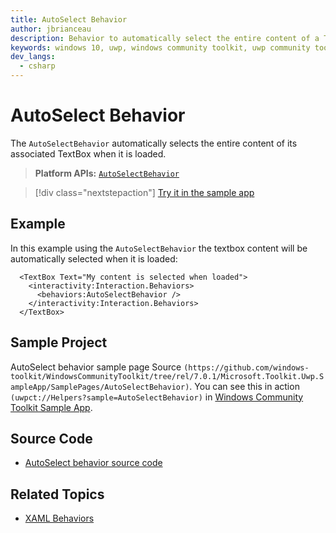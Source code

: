 ```yaml
---
title: AutoSelect Behavior
author: jbrianceau
description: Behavior to automatically select the entire content of a TextBox control when it loads.
keywords: windows 10, uwp, windows community toolkit, uwp community toolkit, uwp toolkit, textbox, behaviors, interactivity, selection
dev_langs:
  - csharp
---
```


# AutoSelect Behavior

The `AutoSelectBehavior` automatically selects the entire content of its associated TextBox when it is loaded.

> **Platform APIs:** [`AutoSelectBehavior`](/dotnet/api/microsoft.toolkit.uwp.ui.behaviors.autoselectbehavior)

> [!div class="nextstepaction"]
> [Try it in the sample app](uwpct://Helpers?sample=AutoSelectBehavior)

## Example

In this example using the `AutoSelectBehavior` the textbox content will be automatically selected when it is loaded:

```xaml
  <TextBox Text="My content is selected when loaded">
    <interactivity:Interaction.Behaviors>
      <behaviors:AutoSelectBehavior />
    </interactivity:Interaction.Behaviors>
  </TextBox>
```

## Sample Project

AutoSelect behavior sample page Source `(https://github.com/windows-toolkit/WindowsCommunityToolkit/tree/rel/7.0.1/Microsoft.Toolkit.Uwp.SampleApp/SamplePages/AutoSelectBehavior)`. You can see this in action `(uwpct://Helpers?sample=AutoSelectBehavior)` in [Windows Community Toolkit Sample App](https://aka.ms/windowstoolkitapp).

## Source Code

- [AutoSelect behavior source code](https://github.com/CommunityToolkit/WindowsCommunityToolkit/blob/747497aafbc1f3af1ab17ea48ac526b51528faa2/Microsoft.Toolkit.Uwp.UI.Behaviors/Select/AutoSelectBehavior.cs)

## Related Topics

- [XAML Behaviors](https://github.com/microsoft/XamlBehaviors/wiki)
